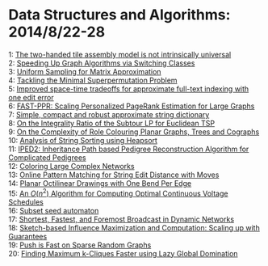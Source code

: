 # Data Structures and Algorithms: 2014/8/22-28  
1: [The two-handed tile assembly model is not intrinsically universal](https://doi.org/10.48550/arXiv.1306.6710)  
2: [Speeding Up Graph Algorithms via Switching Classes](https://doi.org/10.48550/arXiv.1408.4900)  
3: [Uniform Sampling for Matrix Approximation](https://doi.org/10.48550/arXiv.1408.5099)  
4: [Tackling the Minimal Superpermutation Problem](https://doi.org/10.48550/arXiv.1408.5108)  
5: [Improved space-time tradeoffs for approximate full-text indexing with  one edit error](https://doi.org/10.48550/arXiv.1103.2167)  
6: [FAST-PPR: Scaling Personalized PageRank Estimation for Large Graphs](https://doi.org/10.48550/arXiv.1404.3181)  
7: [Simple, compact and robust approximate string dictionary](https://doi.org/10.48550/arXiv.1312.4678)  
8: [On the Integrality Ratio of the Subtour LP for Euclidean TSP](https://doi.org/10.48550/arXiv.1402.5904)  
9: [On the Complexity of Role Colouring Planar Graphs, Trees and Cographs](https://doi.org/10.48550/arXiv.1408.5412)  
10: [Analysis of String Sorting using Heapsort](https://doi.org/10.48550/arXiv.1408.5422)  
11: [IPED2: Inheritance Path based Pedigree Reconstruction Algorithm for  Complicated Pedigrees](https://doi.org/10.48550/arXiv.1408.5530)  
12: [Coloring Large Complex Networks](https://doi.org/10.48550/arXiv.1403.3448)  
13: [Online Pattern Matching for String Edit Distance with Moves](https://doi.org/10.48550/arXiv.1408.0467)  
14: [Planar Octilinear Drawings with One Bend Per Edge](https://doi.org/10.48550/arXiv.1408.5920)  
15: [An $O(n^2)$ Algorithm for Computing Optimal Continuous Voltage Schedules](https://doi.org/10.48550/arXiv.1408.5995)  
16: [Subset seed automaton](https://doi.org/10.48550/arXiv.1408.6198)  
17: [Shortest, Fastest, and Foremost Broadcast in Dynamic Networks](https://doi.org/10.48550/arXiv.1210.3277)  
18: [Sketch-based Influence Maximization and Computation: Scaling up with  Guarantees](https://doi.org/10.48550/arXiv.1408.6282)  
19: [Push is Fast on Sparse Random Graphs](https://doi.org/10.48550/arXiv.1408.6378)  
20: [Finding Maximum k-Cliques Faster using Lazy Global Domination](https://doi.org/10.48550/arXiv.1408.6485)  